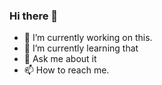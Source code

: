 ### Hi there 👋

- 🔭 I’m currently working on this.
- 🌱 I’m currently learning that
- 💬 Ask me about it
- 📫 How to reach me.
